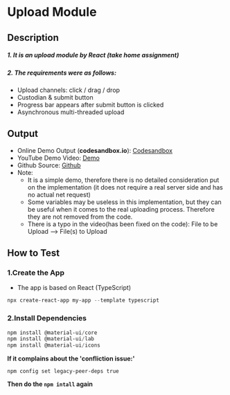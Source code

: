 # Upload Module

## Description

##### 1. It is an upload module by React (take home assignment)

##### 2. The requirements were as follows:

- Upload channels: click / drag / drop
- Custodian & submit button
- Progress bar appears after submit button is clicked
- Asynchronous multi-threaded upload



## Output

- Online Demo Output (**codesandbox.io**):  [Codesandbox](https://codesandbox.io/p/github/wendy006/upload_module/csb-cb3v84/draft/smoosh-wave?selection=%5B%7B%22endColumn%22%3A46%2C%22endLineNumber%22%3A11%2C%22startColumn%22%3A46%2C%22startLineNumber%22%3A11%7D%5D&workspace=%257B%2522activeFileId%2522%253Anull%252C%2522openFiles%2522%253A%255B%255D%252C%2522sidebarPanel%2522%253A%2522EXPLORER%2522%252C%2522gitSidebarPanel%2522%253A%2522COMMIT%2522%252C%2522sidekickItems%2522%253A%255B%257B%2522type%2522%253A%2522UNASSIGNED_PORT%2522%252C%2522port%2522%253A3000%252C%2522url%2522%253A%2522cb3v84-3000.preview.csb.app%2522%252C%2522key%2522%253A%2522cl9t58j4i01ep356h4rutz9k4%2522%252C%2522isMinimized%2522%253Afalse%257D%252C%257B%2522type%2522%253A%2522TERMINAL%2522%252C%2522shellId%2522%253A%2522cl9t511rm000wlrec6oce12s7%2522%252C%2522key%2522%253A%2522cl9t511m400ze356h3edmte54%2522%252C%2522isMinimized%2522%253Atrue%257D%255D%257D)
- YouTube Demo Video: [Demo](https://youtu.be/VmT92noaqkg)
- Github Source: [Github](https://github.com/wendy006/upload_module)
- Note:
	- It is a simple demo, therefore there is no detailed consideration put on the implementation (it does not require a real server side and has no actual net request)
	- Some variables may be useless in this implementation, but they can be useful when it comes to the real uploading process. Therefore they are not removed from the code.
	- There is a typo in the video(has been fixed on the code): File to be Upload --> File(s) to Upload



## How to Test

### 1.Create the App

- The app is based on React (TypeScript)

```powershell
npx create-react-app my-app --template typescript
```



### 2.Install Dependencies

```powershell
npm install @material-ui/core
npm install @material-ui/lab
npm install @material-ui/icons
```



**If it complains about the 'confliction issue:'**

```
npm config set legacy-peer-deps true
```

**Then do the `npm intall` again**



